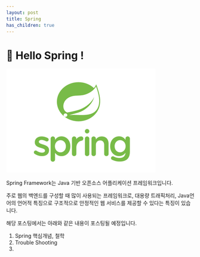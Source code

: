 ```yaml
---
layout: post
title: Spring
has_children: true
---
```


# 👋 Hello Spring <i class="fa-solid fa-leaf"></i>!

![img.png](/assets/images/spring/img.png)

Spring Framework는 Java 기반 오픈소스 어플리케이션 프레임워크입니다.

주로 웹의 백엔드를 구성할 때 많이 사용되는 프레임워크로, 대용량 트래픽처리, Java언어의 언어적 특징으로 구조적으로 안정적인 웹 서비스를 제공할 수 있다는 특징이 있습니다.

해당 포스팅에서는 아래와 같은 내용이 포스팅될 예정입니다.
1. Spring 핵심개념, 철학
2. Trouble Shooting
3. 
